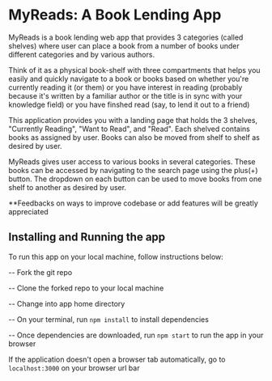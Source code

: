 # MyReads: A Book Lending App

MyReads is a book lending web app that provides 3 categories (called shelves) where user can place a book from a number of books under different categories and by various authors.

Think of it as a physical book-shelf with three compartments that helps you easily and quickly navigate to a book or books based on whether you're currently reading it (or them) or you have interest in reading (probably because it's written by a familiar author or the title is in sync with your knowledge field) or you have finshed read (say, to lend it out to a friend)

This application provides you with a landing page that holds the 3 shelves, "Currently Reading", "Want to Read", and "Read". Each shelved contains books as assigned by user.
Books can also be moved from shelf to shelf as desired by user.

MyReads gives user access to various books in several categories. These books can be accessed by navigating to the search page using the plus(+) button. The dropdown on each button can be used to move books from one shelf to another as desired by user.

\*\*Feedbacks on ways to improve codebase or add features will be greatly appreciated

## Installing and Running the app

To run this app on your local machine, follow instructions below:

-- Fork the git repo

-- Clone the forked repo to your local machine

-- Change into app home directory

-- On your terminal, run `npm install` to install dependencies

-- Once dependencies are downloaded, run `npm start` to run the app in your browser

If the application doesn't open a browser tab automatically, go to `localhost:3000` on your browser url bar

